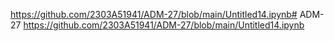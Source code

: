 https://github.com/2303A51941/ADM-27/blob/main/Untitled14.ipynb# ADM-27
https://github.com/2303A51941/ADM-27/blob/main/Untitled14.ipynb

